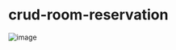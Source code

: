 # crud-room-reservation

![image](https://github.com/satucl/crud-room-reservation/assets/14116676/ab7237da-f022-460f-8d0c-43a61306d6dc)
